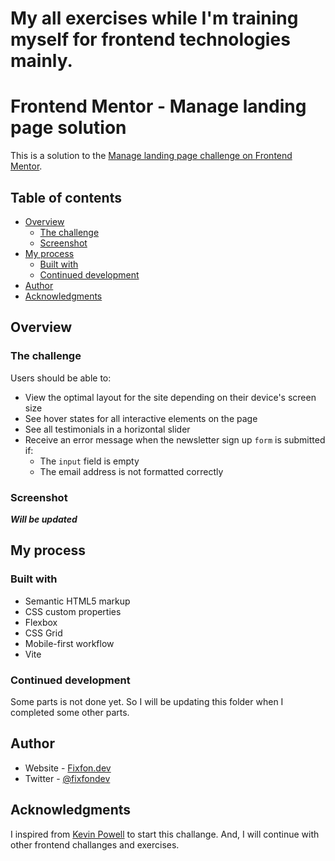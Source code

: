 # My all exercises while I'm training myself for frontend technologies mainly.
# Frontend Mentor - Manage landing page solution

This is a solution to the [Manage landing page challenge on Frontend Mentor](https://www.frontendmentor.io/challenges/manage-landing-page-SLXqC6P5).

## Table of contents

- [Overview](#overview)
  - [The challenge](#the-challenge)
  - [Screenshot](#screenshot)
- [My process](#my-process)
  - [Built with](#built-with)
  - [Continued development](#continued-development)
- [Author](#author)
- [Acknowledgments](#acknowledgments)

## Overview

### The challenge

Users should be able to:

- View the optimal layout for the site depending on their device's screen size
- See hover states for all interactive elements on the page
- See all testimonials in a horizontal slider
- Receive an error message when the newsletter sign up `form` is submitted if:
  - The `input` field is empty
  - The email address is not formatted correctly

### Screenshot

***Will be updated***

## My process

### Built with

- Semantic HTML5 markup
- CSS custom properties
- Flexbox
- CSS Grid
- Mobile-first workflow
- Vite

### Continued development

Some parts is not done yet. So I will be updating this folder when I completed some other parts.

## Author

- Website - [Fixfon.dev](https://fixfon.dev)
- Twitter - [@fixfondev](https://twitter.com/fixfondev)

## Acknowledgments

I inspired from [Kevin Powell](https://www.youtube.com/kepowob) to start this challange. And, I will continue with other frontend challanges and exercises.
